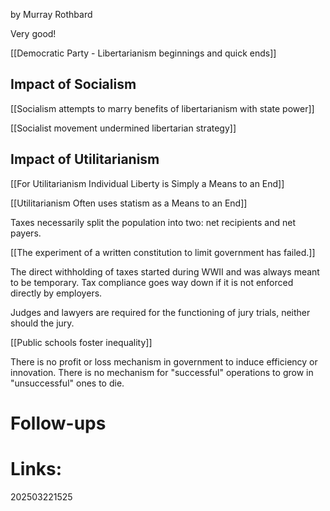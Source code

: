 by Murray Rothbard

Very good!

[[Democratic Party - Libertarianism beginnings and quick ends]]

## Impact of Socialism

[[Socialism attempts to marry benefits of libertarianism with state power]]

[[Socialist movement undermined libertarian strategy]]


## Impact of Utilitarianism 

[[For Utilitarianism Individual Liberty is Simply a Means to an End]]

[[Utilitarianism Often uses statism as a Means to an End]]


Taxes necessarily split the population into two: net recipients and net payers.

[[The experiment of a written constitution to limit government has failed.]]

The direct withholding of taxes started during WWII and was always meant to be temporary. 
Tax compliance goes way down if it is not enforced directly by employers. 

Judges and lawyers are required for the functioning of jury trials, neither should the jury. 

[[Public schools foster inequality]]

There is no profit or loss mechanism in government to induce efficiency or innovation. There is no mechanism for "successful" operations to grow in "unsuccessful" ones to die. 
# Follow-ups


# Links: 



202503221525
